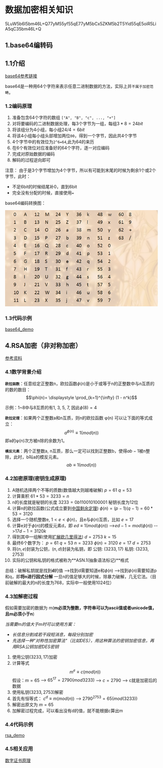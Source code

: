 # 数据加密相关知识

5LuW5b6I5bm46L+Q77yM55yf55qE77yM5bCx5ZKM5b2T5Yid55qE5oiR5LiA5qC35bm46L+Q

## 1.base64编转码

## 1.1介绍

[base64参考链接](https://www.liaoxuefeng.com/wiki/897692888725344/949441536192576)

base64是一种用64个字符来表示任意二进制数据的方法，实际上并`不属于加密范畴`。

### 1.2编码原理

1. 准备包含64个字符的数组
   `["A", "B", "c", ..., "+"]`
2. 对将要编码的二进制数据处理，每3个字节为一组，每组$3 * 8 = 24bit$
3. 将该组分为4小组，每小组$24 / 4 = 6bit$
4. 将该4小组每小组头部增加两位`00`，得到一个字节，因此共4个字节
5. 4个字节中的有效位为`2^6=64`,此为64的来历
6. 在6个有效位对应准备好的64个字符，逐一对应编码
7. 完成对原始数据的编码
8. 解码的过程逆向即可

注意：
由于是3个字节增加为4个字节，所以有可能到末尾的时候为剩余1个或2个字节，此时：

- 不足6bit的时候结尾补0，直到6bit
- 完全没有分配的时候，直接使用`=`

base64编码转换图：

![base64编码转换图](./images/base64编码对照表.png)

### 1.3代码示例

[base64_demo](./codes/base64/base64_demo.py)

## 4.RSA加密（非对称加密）

[参考资料](https://www.cnblogs.com/cjm123/p/8243424.html)

### 4.1数学背景介绍

**`欧拉函数`**：任意给定正整数n，欧拉函数$\phi(n)$是小于或等于n的正整数中与n互质的的数的数目：$$\phi(n)= \displaystyle \prod_{k=1}^{\infty} (1 - n^k)$$

示例：1~8中与8互质的有1, 3, 5, 7, 因此$\phi(8) = 4$

**`欧拉定理`**：如果两个正整数a和n互质，则n的欧拉函数 φ(n) 可以让下面的等式成立：$$a^{\phi(n)} \equiv 1(mod(n))$$
即a的φ(n)次方被n除的余数为1。

**`模反元素`**：两个正整数a, n互质，那么一定可以找到正整数b，使得$ab-1$被n整除，此时，b叫a的模反元素。$$ab \equiv 1(mod(n))$$

### 4.2加密原理(密钥生成原理)

1. A随机选择两个不等的质数(数值越大则越难破解)
   $p = 61$
   $q = 53$
2. 计算乘积
   $61 * 53 = 3233 = n$
3. n的长度就是秘钥的长度
   $3233 ‭= 0b‭110010100001‬$
   秘钥长度为12位
4. 计算n的欧拉函数(公式成立要到[中国剩余定理](https://en.wikipedia.org/wiki/Chinese_remainder_theorem))
   $\phi(n)=(p-1)(q-1)=60*53=3120$
5. 选择一个随机整数e, $1 < e < \phi(n)$，且e与$\phi(n)$互质，比如
   $e = 17$
6. 计算e对于$\phi(n)$的模反元素d，即
   $ed \equiv 1(mod(\phi(n))$
   -->$ed - 1 = mod(\phi(n))$
   -->$17d - 1 = 3120k$
7. 得到其中一组解(使用[扩展欧几里得法](https://zh.wikipedia.org/wiki/%E6%89%A9%E5%B1%95%E6%AC%A7%E5%87%A0%E9%87%8C%E5%BE%97%E7%AE%97%E6%B3%95))
   $d = 2753$
   $k = 15$
8. 最终6个数字为：
   $p = 61$
   $q = 53$
   $n = 3233$
   $\phi(n) = 3120$
   $e = 17$
   $d = 2753$
9. 将$(n, e)$封装为公钥，$(n, d)$封装为私钥，即
    公钥: $(3233, 17)$
    私钥: $(3233, 2753)$
10. 实际的公钥和私钥的格式被称为**ASN.1(抽象语法标记)**格式

总结：破解私钥就是找到**d**的值
-->找到d需要知道e和$\phi(n)$
-->找到$\phi(n)$需要知道p和q，即**将n进行因式分解**
一旦n的值足够大的时候，除暴力破解，几无它法。（目前破解的最大的n的长度为768，实际中一般使用1024位）

### 4.3加解密过程

假如需要加密的数据为 m(**m必须为整数，字符串可以为ascii值或者unicode值，且m必须小于n**)

*当需要m的值大于m时可以使用方案：*

- *长信息分割成若干段短消息，每段分别加密*
- *先选择一种"对称性加密算法"（比如DES），用这种算法的密钥加密信息，再用RSA公钥加密DES密钥*

1. 使用公钥$(3233, 17)$加密
2. 计算等式
   $$m^e \equiv c(mod(n))$$
   假设：$m = 65$
   --> $65^{17} = 2790(mod3233)$
   --> $c = 2790$
   --> c就是加密后的数据
3. 使用私钥$(3233, 2753)$解密
4. 首先有恒等式：
   $c^d \equiv m(mod(n))$
   --> $2790^{2753} = 65(mod(3233))$
5. 解密出原文为
   $m = 65$
6. 加解密过程完成，可以看出没有d的值，就不能根据c算出m

### 4.4代码示例

[rsa_demo](./codes/rsa/rsa_demo.py)

### 4.5相关应用

[数字证书原理](https://www.cnblogs.com/franson-2016/p/5530671.html)
